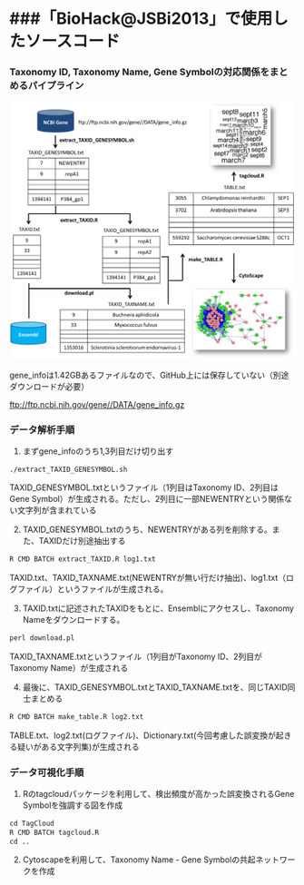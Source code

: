 ###「BioHack@JSBi2013」で使用したソースコード
=======

### Taxonomy ID, Taxonomy Name, Gene Symbolの対応関係をまとめるパイプライン

![my image](Figure_schema.png)

gene_infoは1.42GBあるファイルなので、GitHub上には保存していない（別途ダウンロードが必要）

ftp://ftp.ncbi.nih.gov/gene//DATA/gene_info.gz

### データ解析手順
1. まずgene_infoのうち1,3列目だけ切り出す
```
./extract_TAXID_GENESYMBOL.sh
```
TAXID_GENESYMBOL.txtというファイル（1列目はTaxonomy ID、2列目はGene Symbol）が生成される。ただし、2列目に一部NEWENTRYという関係ない文字列が含まれている


2. TAXID_GENESYMBOL.txtのうち、NEWENTRYがある列を削除する。また、TAXIDだけ別途抽出する
```r
R CMD BATCH extract_TAXID.R log1.txt
```
TAXID.txt、TAXID_TAXNAME.txt(NEWENTRYが無い行だけ抽出)、log1.txt（ログファイル）というファイルが生成される。


3. TAXID.txtに記述されたTAXIDをもとに、Ensemblにアクセスし、Taxonomy Nameをダウンロードする。
```perl
perl download.pl
```
TAXID_TAXNAME.txtというファイル（1列目がTaxonomy ID、2列目がTaxonomy Name）が生成される


4. 最後に、TAXID_GENESYMBOL.txtとTAXID_TAXNAME.txtを、同じTAXID同士まとめる
```r
R CMD BATCH make_table.R log2.txt
```
TABLE.txt、log2.txt(ログファイル)、Dictionary.txt(今回考慮した誤変換が起きる疑いがある文字列集)が生成される


### データ可視化手順
1. Rのtagcloudパッケージを利用して、検出頻度が高かった誤変換されるGene Symbolを強調する図を作成
```
cd TagCloud
R CMD BATCH tagcloud.R
cd ..
```

2. Cytoscapeを利用して、Taxonomy Name - Gene Symbolの共起ネットワークを作成
